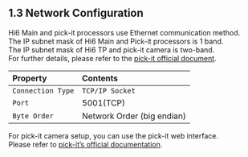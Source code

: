 ﻿## 1.3 Network Configuration

Hi6 Main and pick-it processors use Ethernet communication method.   
The IP subnet mask of Hi6 Main and Pick-it processors is 1 band.   
The IP subnet mask of Hi6 TP and pick-it camera is two-band.    
For further details, please refer to the [pick-it official document](https://docs.pickit3d.com/en/latest/robots/robot-brands/socket_communication.html#pickit-socket-interface).


|Property|Contents|
|:----|:----|
|`Connection Type`| `TCP/IP Socket` |
|`Port`| 5001(TCP) |
|`Byte Order`| Network Order (big endian) |


For pick-it camera setup, you can use the pick-it web interface.  
Please refer to [pick-it’s official documentation](https://docs.pickit3d.com/en/latest/documentation/web-interface/index.html).